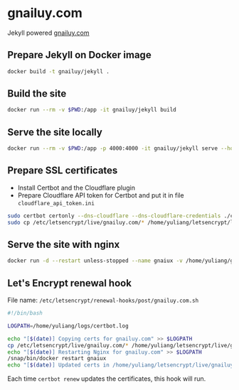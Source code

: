 gnailuy.com
===========

Jekyll powered [gnailuy.com](http://gnailuy.com/)

## Prepare Jekyll on Docker image

``` bash
docker build -t gnailuy/jekyll .
```

## Build the site

``` bash
docker run --rm -v $PWD:/app -it gnailuy/jekyll build
```

## Serve the site locally

``` bash
docker run --rm -v $PWD:/app -p 4000:4000 -it gnailuy/jekyll serve --host 0.0.0.0
```

## Prepare SSL certificates

* Install Certbot and the Cloudflare plugin
* Prepare Cloudflare API token for Certbot and put it in file `cloudflare_api_token.ini`

``` bash
sudo certbot certonly --dns-cloudflare --dns-cloudflare-credentials ./cloudflare_api_token.ini -d "*.gnailuy.com"
sudo cp /etc/letsencrypt/live/gnailuy.com/* /home/yuliang/letsencrypt/live/gnailuy.com/
```

## Serve the site with nginx

``` bash
docker run -d --restart unless-stopped --name gnaiux -v /home/yuliang/gnailuy.com/_nginx/conf:/etc/nginx:ro -v /home/yuliang/letsencrypt:/etc/letsencrypt:ro -v /home/yuliang/webroot:/usr/share/nginx/html:ro -v /home/yuliang/logs:/var/log/nginx -p 80:80 -p 443:443 nginx
```

## Let's Encrypt renewal hook

File name: `/etc/letsencrypt/renewal-hooks/post/gnailuy.com.sh`

``` bash
#!/bin/bash

LOGPATH=/home/yuliang/logs/certbot.log

echo "[$(date)] Copying certs for gnailuy.com" >> $LOGPATH
cp /etc/letsencrypt/live/gnailuy.com/* /home/yuliang/letsencrypt/live/gnailuy.com/
echo "[$(date)] Restarting Nginx for gnailuy.com" >> $LOGPATH
/snap/bin/docker restart gnaiux
echo "[$(date)] Updated certs in /home/yuliang/letsencrypt/live/gnailuy.com/" >> $LOGPATH
```

Each time `certbot renew` updates the certificates, this hook will run.
